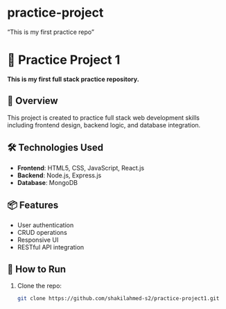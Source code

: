 # practice-project
“This is my first practice repo”
# 🚀 Practice Project 1

**This is my first full stack practice repository.**

## 📖 Overview
This project is created to practice full stack web development skills including frontend design, backend logic, and database integration.

## 🛠️ Technologies Used
- **Frontend**: HTML5, CSS, JavaScript, React.js
- **Backend**: Node.js, Express.js
- **Database**: MongoDB

## 📦 Features
- User authentication
- CRUD operations
- Responsive UI
- RESTful API integration

## 🧪 How to Run
1. Clone the repo:
   ```bash
   git clone https://github.com/shakilahmed-s2/practice-project1.git
